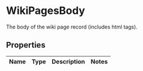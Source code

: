 

# WikiPagesBody

The body of the wiki page record (includes html tags).

## Properties

| Name | Type | Description | Notes |
|------------ | ------------- | ------------- | -------------|



